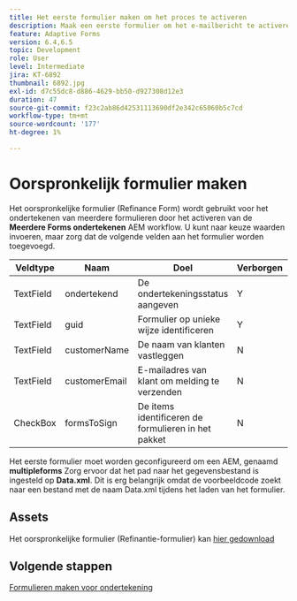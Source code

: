 ```yaml
---
title: Het eerste formulier maken om het proces te activeren
description: Maak een eerste formulier om het e-mailbericht te activeren en het ondertekeningsproces te starten.
feature: Adaptive Forms
version: 6.4,6.5
topic: Development
role: User
level: Intermediate
jira: KT-6892
thumbnail: 6892.jpg
exl-id: d7c55dc8-d886-4629-bb50-d927308d12e3
duration: 47
source-git-commit: f23c2ab86d42531113690df2e342c65060b5c7cd
workflow-type: tm+mt
source-wordcount: '177'
ht-degree: 1%

---
```


# Oorspronkelijk formulier maken

Het oorspronkelijke formulier (Refinance Form) wordt gebruikt voor het ondertekenen van meerdere formulieren door het activeren van de **Meerdere Forms ondertekenen** AEM workflow. U kunt naar keuze waarden invoeren, maar zorg dat de volgende velden aan het formulier worden toegevoegd.

| Veldtype | Naam | Doel | Verborgen | Standaardwaarde |
| ------------------------|---------------------------------------|--------------------|--------|----------------- |
| TextField | ondertekend | De ondertekeningsstatus aangeven | Y | N |
| TextField | guid | Formulier op unieke wijze identificeren | Y | 3889 |
| TextField | customerName | De naam van klanten vastleggen | N |
| TextField | customerEmail | E-mailadres van klant om melding te verzenden | N |
| CheckBox | formsToSign | De items identificeren de formulieren in het pakket | N |

Het eerste formulier moet worden geconfigureerd om een AEM, genaamd **multipleforms**
Zorg ervoor dat het pad naar het gegevensbestand is ingesteld op **Data.xml**. Dit is erg belangrijk omdat de voorbeeldcode zoekt naar een bestand met de naam Data.xml tijdens het laden van het formulier.

## Assets

Het oorspronkelijke formulier (Refinantie-formulier) kan [hier gedownload](assets/refinance-form.zip)

## Volgende stappen

[Formulieren maken voor ondertekening](./create-forms-for-signing.md)

